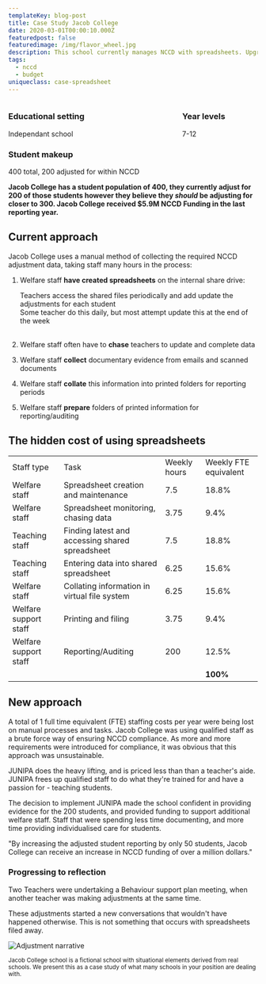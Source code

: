 ```yaml
---
templateKey: blog-post
title: Case Study Jacob College
date: 2020-03-01T00:00:10.000Z
featuredpost: false
featuredimage: /img/flavor_wheel.jpg
description: This school currently manages NCCD with spreadsheets. Upgrading to an NCCD tool was an option  welfare staff.
tags:
  - nccd
  - budget
uniqueclass: case-spreadsheet
---
```


<div class="columns has-margin-top-0 has-margin-bottom-30 has-background-light has-padding-20">
  <div class="column">  
    <h3> Educational setting </h3>
    Independant school

  <h3> Student makeup </h3>
    400 total, 200 adjusted for within NCCD

  </div>
  <div class="column">
  <h3>Year levels</h3>  
  7-12
  </div>  
</div>

**Jacob College has a student population of 400, they currently adjust for 200 of those students however they believe they _should_ be adjusting for closer to 300. Jacob College received \$5.9M NCCD Funding in the last reporting year.**

## Current approach

Jacob College uses a manual method of collecting the required NCCD adjustment data, taking staff many hours in the process:

1. Welfare staff **have created spreadsheets** on the internal share drive:

   Teachers access the shared files periodically and add update the adjustments for each student<br>
   Some teacher do this daily, but most attempt update this at the end of the week <br><br>

2. Welfare staff often have to **chase** teachers to update and complete data
3. Welfare staff **collect** documentary evidence from emails and scanned documents
4. Welfare staff **collate** this information into printed folders for reporting periods
5. Welfare staff **prepare** folders of printed information for reporting/auditing

## The hidden cost of using spreadsheets

 <table class="budget-summary has-margin-top-50 has-margin-bottom-50">    
    <tr class="has-background-dark has-text-light">
      <td>Staff type</td>
      <td>Task</td>
      <td>Weekly hours</td>
      <td>Weekly FTE equivalent</td>
    </tr>
    <tr>
      <td>Welfare staff </td>
      <td>Spreadsheet creation and maintenance</td>      
      <td>7.5</td>      
      <td>18.8%</td>
    </tr>
    <tr>
      <td>Welfare staff </td>
      <td>Spreadsheet monitoring, chasing data</td>      
      <td>3.75</td>      
      <td>9.4%</td>
    </tr>
    <tr>
      <td>Teaching staff</td>
      <td>Finding latest and accessing shared spreadsheet</td>      
      <td>7.5</td>
      <td>18.8%</td>
    </tr>
    <tr>
      <td>Teaching staff</td>
      <td>Entering data into shared spreadsheet</td>      
      <td>6.25</td>
      <td>15.6%</td>
    </tr>
     <tr>
     <td>Welfare staff</td>      
      <td>Collating information in virtual file system</td>      
      <td>6.25</td>
      <td>15.6%</td>
    </tr>
    <tr>
     <td>Welfare support staff</td>      
      <td>Printing and filing</td>      
      <td>3.75</td>
      <td>9.4%</td>
    </tr>
  <tr>
     <td>Welfare support staff</td>      
      <td>Reporting/Auditing</td>            
      <td>200</td>
      <td>12.5%</td>
    </tr>    
  <tr>
      <td></td>
      <td></td>                  
      <td></td>      
      <td><strong>100%</strong></td>
    </tr>        
</table>

<div class="has-text-info has-margin-bottom-30">
  <h2 class="has-text-info">New approach</h2>

<p>A total of 1 full time equivalent (FTE) staffing costs per year were being lost on manual processes and tasks. Jacob College was using qualified staff as a brute force way of ensuring NCCD compliance. As more and more requirements were introduced for compliance, it was obvious that this approach was unsustainable.</p>

<p>JUNIPA does the heavy lifting, and is priced less than than a teacher's aide. JUNIPA frees up qualified staff to do what they're trained for and have a passion for - teaching students.</p>

<p>The decision to implement JUNIPA made the school confident in providing evidence for the 200 students, and provided funding to support additional welfare staff. Staff that were spending less time documenting, and more time providing individualised care for students. </p>

<p class="message message-body"> "By increasing the adjusted student reporting by only 50 students, Jacob College can receive an increase in NCCD funding of over a million dollars." </p>

<h3 class="has-text-info">Progressing to reflection</h3>

<p>Two Teachers were undertaking a Behaviour support plan meeting, when another teacher was making adjustments at the same time.</p>

<p>These adjustments started a new conversations that wouldn't have happened otherwise. This is not something that occurs with spreadsheets filed away. </p>

  <div class="has-text-centered">

![Adjustment narrative](/img/adjustment-narrative-slider.gif "Adjustment narrative")

  </div>

</div>

<small>Jacob College school is a fictional school with situational elements derived from real schools. We present this as a case study of what many schools in your position are dealing with.</small>
